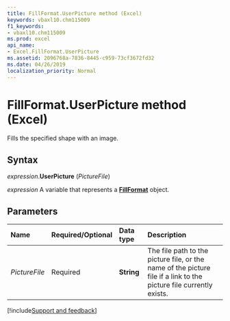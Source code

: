 ```yaml
---
title: FillFormat.UserPicture method (Excel)
keywords: vbaxl10.chm115009
f1_keywords:
- vbaxl10.chm115009
ms.prod: excel
api_name:
- Excel.FillFormat.UserPicture
ms.assetid: 2096768a-7836-8445-c959-73cf3672fd32
ms.date: 04/26/2019
localization_priority: Normal
---
```



# FillFormat.UserPicture method (Excel)

Fills the specified shape with an image.


## Syntax

_expression_.**UserPicture** (_PictureFile_)

_expression_ A variable that represents a **[FillFormat](Excel.FillFormat.md)** object.


## Parameters

|Name|Required/Optional|Data type|Description|
|:-----|:-----|:-----|:-----|
| _PictureFile_|Required| **String**|The file path to the picture file, or the name of the picture file if a link to the picture file currently exists.|



[!include[Support and feedback](~/includes/feedback-boilerplate.md)]